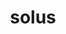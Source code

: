---
title: solus
meaning: alone
ch: 3
pos: totadjective
femstem: sol
femend: a
neutstem: sol
neutend: um
---
